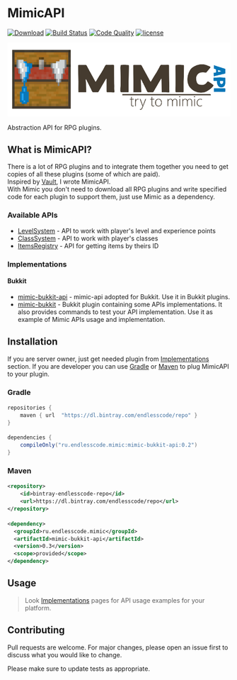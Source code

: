 # MimicAPI 
[![Download](https://img.shields.io/bintray/v/endlesscode/repo/mimic?style=flat-square)](https://bintray.com/endlesscode/repo/mimic/_latestVersion) [![Build Status](https://img.shields.io/github/workflow/status/EndlessCodeGroup/MimicAPI/CI?style=flat-square)](https://travis-ci.org/EndlessCodeGroup/MimicAPI) [![Code Quality](https://img.shields.io/codacy/grade/cfb98bfdf2b44b9d97f719f051e943a9.svg?style=flat-square)](https://www.codacy.com/app/EndlessCode-Group/MimicAPI?utm_source%3Dgithub.com%26amp;utm_medium%3Dreferral%26amp;utm_content%3DEndlessCodeGroup/MimicAPI%26amp;utm_campaign%3DBadge_Grade)
[![license](https://img.shields.io/github/license/EndlessCodeGroup/MimicAPI.svg?style=flat-square)](LICENSE)

[![Logo](images/logo.png)](#)

Abstraction API for RPG plugins.

## What is MimicAPI?
There is a lot of RPG plugins and to integrate them together you need to get copies of all these plugins (some of which are paid).  
Inspired by [Vault], I wrote MimicAPI.  
With Mimic you don't need to download all RPG plugins and write specified code for each plugin to support them, just use Mimic as a dependency.

### Available APIs
- [LevelSystem] - API to work with player's level and experience points
- [ClassSystem] - API to work with player's classes
- [ItemsRegistry] - API for getting items by theirs ID

### Implementations

#### Bukkit
- [mimic-bukkit-api](mimic-bukkit-api) - mimic-api adopted for Bukkit. Use it in Bukkit plugins.
- [mimic-bukkit](mimic-bukkit) - Bukkit plugin containing some APIs implementations.
It also provides commands to test your API implementation.
Use it as example of Mimic APIs usage and implementation.

## Installation

If you are server owner, just get needed plugin from [Implementations](#implementations) section.
If you are developer you can use [Gradle] or [Maven] to plug MimicAPI to your plugin.

### Gradle

```groovy
repositories {
    maven { url  "https://dl.bintray.com/endlesscode/repo" }
}

dependencies {
    compileOnly("ru.endlesscode.mimic:mimic-bukkit-api:0.2")
}
```

### Maven
```xml
<repository>
    <id>bintray-endlesscode-repo</id>
    <url>https://dl.bintray.com/endlesscode/repo</url>
</repository>

<dependency>
  <groupId>ru.endlesscode.mimic</groupId>
  <artifactId>mimic-bukkit-api</artifactId>
  <version>0.3</version>
  <scope>provided</scope>
</dependency>
```

## Usage

> Look [Implementations](#implementations) pages for API usage examples for your platform.

## Contributing
Pull requests are welcome.
For major changes, please open an issue first to discuss what you would like to change.

Please make sure to update tests as appropriate.

[Vault]: https://github.com/MilkBowl/Vault
[Gradle]: https://gradle.org/
[Maven]: https://maven.apache.org/

[LevelSystem]: mimic-api/src/main/kotlin/level/LevelSystem.kt
[ClassSystem]: mimic-api/src/main/kotlin/classes/ClassSystem.kt
[ItemsRegistry]: mimic-api/src/main/kotlin/items/ItemsRegistry.kt
